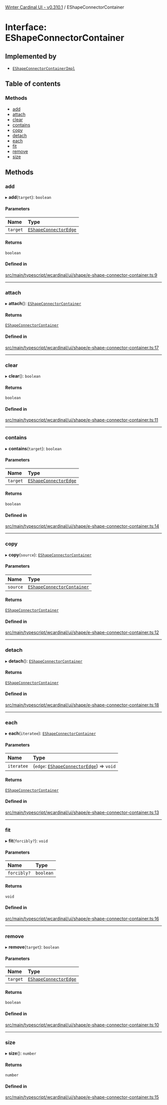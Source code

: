 [Winter Cardinal UI - v0.310.1](../index.md) / EShapeConnectorContainer

# Interface: EShapeConnectorContainer

## Implemented by

- [`EShapeConnectorContainerImpl`](../classes/EShapeConnectorContainerImpl.md)

## Table of contents

### Methods

- [add](EShapeConnectorContainer.md#add)
- [attach](EShapeConnectorContainer.md#attach)
- [clear](EShapeConnectorContainer.md#clear)
- [contains](EShapeConnectorContainer.md#contains)
- [copy](EShapeConnectorContainer.md#copy)
- [detach](EShapeConnectorContainer.md#detach)
- [each](EShapeConnectorContainer.md#each)
- [fit](EShapeConnectorContainer.md#fit)
- [remove](EShapeConnectorContainer.md#remove)
- [size](EShapeConnectorContainer.md#size)

## Methods

### add

▸ **add**(`target`): `boolean`

#### Parameters

| Name | Type |
| :------ | :------ |
| `target` | [`EShapeConnectorEdge`](EShapeConnectorEdge.md) |

#### Returns

`boolean`

#### Defined in

[src/main/typescript/wcardinal/ui/shape/e-shape-connector-container.ts:9](https://github.com/winter-cardinal/winter-cardinal-ui/blob/v0.310.1/src/main/typescript/wcardinal/ui/shape/e-shape-connector-container.ts#L9)

___

### attach

▸ **attach**(): [`EShapeConnectorContainer`](EShapeConnectorContainer.md)

#### Returns

[`EShapeConnectorContainer`](EShapeConnectorContainer.md)

#### Defined in

[src/main/typescript/wcardinal/ui/shape/e-shape-connector-container.ts:17](https://github.com/winter-cardinal/winter-cardinal-ui/blob/v0.310.1/src/main/typescript/wcardinal/ui/shape/e-shape-connector-container.ts#L17)

___

### clear

▸ **clear**(): `boolean`

#### Returns

`boolean`

#### Defined in

[src/main/typescript/wcardinal/ui/shape/e-shape-connector-container.ts:11](https://github.com/winter-cardinal/winter-cardinal-ui/blob/v0.310.1/src/main/typescript/wcardinal/ui/shape/e-shape-connector-container.ts#L11)

___

### contains

▸ **contains**(`target`): `boolean`

#### Parameters

| Name | Type |
| :------ | :------ |
| `target` | [`EShapeConnectorEdge`](EShapeConnectorEdge.md) |

#### Returns

`boolean`

#### Defined in

[src/main/typescript/wcardinal/ui/shape/e-shape-connector-container.ts:14](https://github.com/winter-cardinal/winter-cardinal-ui/blob/v0.310.1/src/main/typescript/wcardinal/ui/shape/e-shape-connector-container.ts#L14)

___

### copy

▸ **copy**(`source`): [`EShapeConnectorContainer`](EShapeConnectorContainer.md)

#### Parameters

| Name | Type |
| :------ | :------ |
| `source` | [`EShapeConnectorContainer`](EShapeConnectorContainer.md) |

#### Returns

[`EShapeConnectorContainer`](EShapeConnectorContainer.md)

#### Defined in

[src/main/typescript/wcardinal/ui/shape/e-shape-connector-container.ts:12](https://github.com/winter-cardinal/winter-cardinal-ui/blob/v0.310.1/src/main/typescript/wcardinal/ui/shape/e-shape-connector-container.ts#L12)

___

### detach

▸ **detach**(): [`EShapeConnectorContainer`](EShapeConnectorContainer.md)

#### Returns

[`EShapeConnectorContainer`](EShapeConnectorContainer.md)

#### Defined in

[src/main/typescript/wcardinal/ui/shape/e-shape-connector-container.ts:18](https://github.com/winter-cardinal/winter-cardinal-ui/blob/v0.310.1/src/main/typescript/wcardinal/ui/shape/e-shape-connector-container.ts#L18)

___

### each

▸ **each**(`iteratee`): [`EShapeConnectorContainer`](EShapeConnectorContainer.md)

#### Parameters

| Name | Type |
| :------ | :------ |
| `iteratee` | (`edge`: [`EShapeConnectorEdge`](EShapeConnectorEdge.md)) => `void` |

#### Returns

[`EShapeConnectorContainer`](EShapeConnectorContainer.md)

#### Defined in

[src/main/typescript/wcardinal/ui/shape/e-shape-connector-container.ts:13](https://github.com/winter-cardinal/winter-cardinal-ui/blob/v0.310.1/src/main/typescript/wcardinal/ui/shape/e-shape-connector-container.ts#L13)

___

### fit

▸ **fit**(`forcibly?`): `void`

#### Parameters

| Name | Type |
| :------ | :------ |
| `forcibly?` | `boolean` |

#### Returns

`void`

#### Defined in

[src/main/typescript/wcardinal/ui/shape/e-shape-connector-container.ts:16](https://github.com/winter-cardinal/winter-cardinal-ui/blob/v0.310.1/src/main/typescript/wcardinal/ui/shape/e-shape-connector-container.ts#L16)

___

### remove

▸ **remove**(`target`): `boolean`

#### Parameters

| Name | Type |
| :------ | :------ |
| `target` | [`EShapeConnectorEdge`](EShapeConnectorEdge.md) |

#### Returns

`boolean`

#### Defined in

[src/main/typescript/wcardinal/ui/shape/e-shape-connector-container.ts:10](https://github.com/winter-cardinal/winter-cardinal-ui/blob/v0.310.1/src/main/typescript/wcardinal/ui/shape/e-shape-connector-container.ts#L10)

___

### size

▸ **size**(): `number`

#### Returns

`number`

#### Defined in

[src/main/typescript/wcardinal/ui/shape/e-shape-connector-container.ts:15](https://github.com/winter-cardinal/winter-cardinal-ui/blob/v0.310.1/src/main/typescript/wcardinal/ui/shape/e-shape-connector-container.ts#L15)
